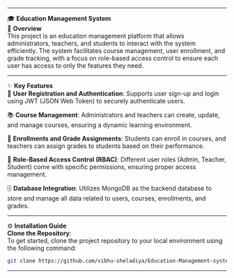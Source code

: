 
---

🎓 **Education Management System**  
📘 **Overview**  
This project is an education management platform that allows administrators, teachers, and students to interact with the system efficiently. The system facilitates course management, user enrollment, and grade tracking, with a focus on role-based access control to ensure each user has access to only the features they need.

---

✨ **Key Features**  
🔐 **User Registration and Authentication**: Supports user sign-up and login using JWT (JSON Web Token) to securely authenticate users.

📚 **Course Management**: Administrators and teachers can create, update, and manage courses, ensuring a dynamic learning environment.

📝 **Enrollments and Grade Assignments**: Students can enroll in courses, and teachers can assign grades to students based on their performance.

👥 **Role-Based Access Control (RBAC)**: Different user roles (Admin, Teacher, Student) come with specific permissions, ensuring proper access management.

🗄️ **Database Integration**: Utilizes MongoDB as the backend database to store and manage all data related to users, courses, enrollments, and grades.

---

⚙️ **Installation Guide**  
**Clone the Repository**:  
To get started, clone the project repository to your local environment using the following command:

```bash
git clone https://github.com/vibhu-sheladiya/Education-Management-system.git
```

---